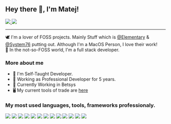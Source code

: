 ## Hey there 👋, I'm Matej!

<a href="https://twitter.com/TheMartes_">
  <img src="https://img.shields.io/badge/Twitter-@TheMartes-blue?logo=twitter&style=social">
</a>
<a href="https://www.linkedin.com/in/buncekm/">
  <img src="https://img.shields.io/badge/LinkedIn-Matej Buncek-blue?logo=linkedin&style=social">
</a>

<hr>  

🕊 I'm a lover of FOSS projects. Mainly Stuff which is [@Elementary](https://github.com/elementary) & [@System76](https://github.com/system76) putting out. Although I'm a MacOS Person, I love their work! <br />
🎩 In the not-so-FOSS world, I'm a full stack developer.<br />

### More about me

- 🔭 I'm Self-Taught Developer.
- 🌱 Working as Professional Developer for 5 years.
- 💪 Currently Working in Betsys
- 🖥 My current tools of trade are [here](https://martes.notion.site/What-I-use-bcdabd5c5ed0422f90a75c885ec92b9c)

### My most used languages, tools, frameworks professionaly.
<img src="https://img.shields.io/badge/golang-fafbfc?logo=go&style=for-the-badge">
<img src="https://img.shields.io/badge/Typescript-fafbfc?logo=typescript&style=for-the-badge">
<img src="https://img.shields.io/badge/PostgreSQL-fafbfc?logo=postgresql&style=for-the-badge">
<img src="https://img.shields.io/badge/PHP-fafbfc?logo=php&style=for-the-badge">
<img src="https://img.shields.io/badge/MySQL-fafbfc?logo=mysql&style=for-the-badge">
<img src="https://img.shields.io/badge/react-282c34?logo=react&style=for-the-badge">
<img src="https://img.shields.io/badge/Vue.JS-fafbfc?logo=vue.js&style=for-the-badge">
<img src="https://img.shields.io/badge/Symfony-282c34?logo=symfony&style=for-the-badge">
<img src="https://img.shields.io/badge/laravel-fafbfc?logo=laravel&style=for-the-badge">
<img src="https://img.shields.io/badge/Graphql-282c34?logo=graphql&style=for-the-badge">
<img src="https://img.shields.io/badge/next.js-282c34?logo=next.js&style=for-the-badge">
<img src="https://img.shields.io/badge/Nest.js-282c34?logo=nestjs&style=for-the-badge">
<img src="https://img.shields.io/badge/docker-fafbfc?logo=docker&style=for-the-badge">
